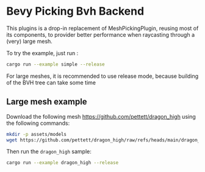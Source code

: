 # Bevy Picking Bvh Backend

This plugins is a drop-in replacement of MeshPickingPlugin, reusing most of its components, to provider better performance when raycasting through a (very) large mesh.

To try the example, just run :

```bash
cargo run --example simple --release
```

For large meshes, it is recommended to use release mode, because building of the BVH tree can take some time

## Large mesh example

Download the following mesh https://github.com/pettett/dragon_high using the following commands:

```bash
mkdir -p assets/models
wget https://github.com/pettett/dragon_high/raw/refs/heads/main/dragon_high.glb -O assets/models/dragon_high.glb
```

Then run the `dragon_high` sample:

```bash
cargo run --example dragon_high --release
```
